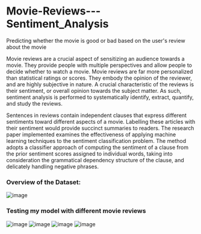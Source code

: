 # Movie-Reviews---Sentiment_Analysis
Predicting whether the movie is good or bad based on the user's review about the movie

Movie reviews are a crucial aspect of sensitizing an audience towards a movie. They provide people with multiple perspectives and allow people to decide whether to watch a movie. Movie reviews are far more personalized than statistical ratings or scores. They embody the opinion of the reviewer, and are highly subjective in nature. A crucial characteristic of the reviews is their sentiment, or overall opinion towards the subject matter. As such, sentiment analysis is performed to systematically identify, extract, quantify, and study the reviews.

Sentences in reviews contain independent clauses that express different sentiments toward different aspects of a movie. Labelling these articles with their sentiment would provide succinct summaries to readers. The research paper implemented examines the effectiveness of applying machine learning techniques to the sentiment classification problem. The method adopts a classifier approach of computing the sentiment of a clause from the prior sentiment scores assigned to individual words, taking into consideration the grammatical dependency structure of the clause, and delicately handling negative phrases.

### Overview of the Dataset:
![image](https://user-images.githubusercontent.com/36665975/49568501-2b604300-f957-11e8-9c3c-ab5626bfb0aa.png)

### Testing my model with different movie reviews

![image](https://user-images.githubusercontent.com/36665975/49569255-73806500-f959-11e8-9fdd-7fbb7f361abb.png)
![image](https://user-images.githubusercontent.com/36665975/49569381-c9550d00-f959-11e8-8489-34170d20c18b.png)
![image](https://user-images.githubusercontent.com/36665975/49569435-f2759d80-f959-11e8-96b9-9f52d9b65c38.png)
![image](https://user-images.githubusercontent.com/36665975/49569480-0b7e4e80-f95a-11e8-829e-f4e712d8107e.png)


